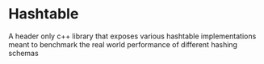 # Hashtable

A header only c++ library that exposes various hashtable implementations meant
to benchmark the real world performance of different hashing schemas

